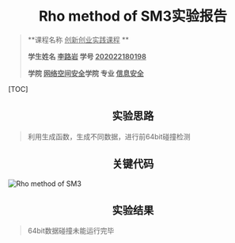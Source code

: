 # <center>Rho method of SM3实验报告</center>

>**课程名称     <u>创新创业实践课程</u>  **       
>
>**学生姓名   <u>李路岩</u>      学号  <u>202022180198</u>**     
>
>**学院   <u>网络空间安全</u>学院    专业  <u>信息安全</u>**   

[TOC]

## <center>实验思路</center>

>利用生成函数，生成不同数据，进行前64bit碰撞检测

## <center>关键代码</center>

<img src="https://img.gejiba.com/images/f9138867c053040c62423baa03299699.jpg" alt="Rho method of SM3" border="0">

## <center>实验结果</center>

>64bit数据碰撞未能运行完毕